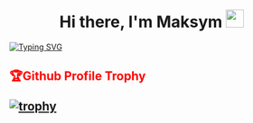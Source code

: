  <style>
   h2 { 
    color: red;
    margin-bottom: 20px;

   }
  </style>


<h1 align="center">Hi there, I'm Maksym
<img src="https://github.com/blackcater/blackcater/raw/main/images/Hi.gif" height="32"/></h1>


[![Typing SVG](https://readme-typing-svg.demolab.com?font=Fira+Code&weight=500&size=22&duration=3000&pause=5&color=2702F3AE&center=true&multiline=true&width=800&height=60&lines=I+am+studying+for+Fullstack+developer.+;Student+of+GoIT+Academy)](https://git.io/typing-svg)

<h2>🏆Github Profile Trophy

[![trophy](https://github-profile-trophy.vercel.app/?username=MaksymBora)](https://github.com/ryo-ma/github-profile-trophy)

</h2>

